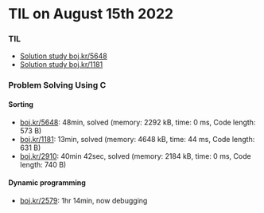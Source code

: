 # **TIL on August 15th 2022**
### TIL
- [Solution study boj.kr/5648](../../../Problem%20Solving/Solution%20study/sol-study-5648-08-15-2022.md)
- [Solution study boj.kr/1181](../../../Problem%20Solving/Solution%20study/sol-study-1181-08-15-2022.md)

### Problem Solving Using C
#### Sorting
- [boj.kr/5648](../../../Problem%20Solving/boj/Sorting/5648-08-14-2022.cpp): 48min, solved (memory: 2292 kB, time: 0 ms, Code length: 573 B)
- [boj.kr/1181](../../../Problem%20Solving/boj/Sorting/1181-08-15-2022.cpp): 13min, solved (memory: 4648 kB, time: 44 ms, Code length: 631 B)
- [boj.kr/2910](../../../Problem%20Solving/boj/Sorting/2910-08-15-2022.cpp): 40min 42sec, solved (memory: 2184 kB, time: 0 ms, Code length: 740 B)

#### Dynamic programming
- [boj.kr/2579](../../../Problem%20Solving/boj/Dynamic%20programming/2579-08-15-2022.cpp): 1hr 14min, now debugging